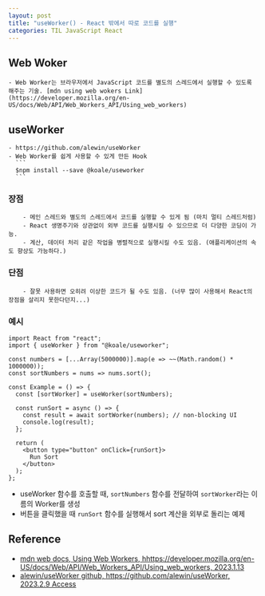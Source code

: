 ```yaml
---
layout: post
title: "useWorker() - React 밖에서 따로 코드를 실행"
categories: TIL JavaScript React
---
```


## Web Woker

    - Web Worker는 브라우저에서 JavaScript 코드를 별도의 스레드에서 실행할 수 있도록 해주는 기술. [mdn using web wokers Link](https://developer.mozilla.org/en-US/docs/Web/API/Web_Workers_API/Using_web_workers)

## useWorker

    - https://github.com/alewin/useWorker
    - Web Worker를 쉽게 사용할 수 있게 만든 Hook
      ```
      $npm install --save @koale/useworker
      ```

### 장점
        - 메인 스레드와 별도의 스레드에서 코드를 실행할 수 있게 됨 (마치 멀티 스레드처럼)
        - React 생명주기와 상관없이 외부 코드를 실행시킬 수 있으므로 더 다양한 코딩이 가능.
        - 계산, 데이터 처리 같은 작업을 병렬적으로 실행시킬 수도 있음. (애플리케이션의 속도 향상도 가능하다.)
### 단점
        - 잘못 사용하면 오히려 이상한 코드가 될 수도 있음. (너무 많이 사용해서 React의 장점을 살리지 못한다던지...)

### 예시

```
import React from "react";
import { useWorker } from "@koale/useworker";

const numbers = [...Array(5000000)].map(e => ~~(Math.random() * 1000000));
const sortNumbers = nums => nums.sort();

const Example = () => {
  const [sortWorker] = useWorker(sortNumbers);

  const runSort = async () => {
    const result = await sortWorker(numbers); // non-blocking UI
    console.log(result);
  };

  return (
    <button type="button" onClick={runSort}>
      Run Sort
    </button>
  );
};
```
    
- useWorker 함수를 호출할 때, `sortNumbers` 함수를 전달하여 `sortWorker`라는 이름의 Worker를 생성
- 버튼을 클릭했을 때 `runSort` 함수를 실행해서 sort 계산을 외부로 돌리는 예제


## Reference
- [mdn web docs, Using Web Workers, hhttps://developer.mozilla.org/en-US/docs/Web/API/Web_Workers_API/Using_web_workers, 2023.1.13](https://developer.mozilla.org/en-US/docs/Web/API/Web_Workers_API/Using_web_workers)
- [alewin/useWorker github, https://github.com/alewin/useWorker, 2023.2.9 Access](https://github.com/alewin/useWorker)
